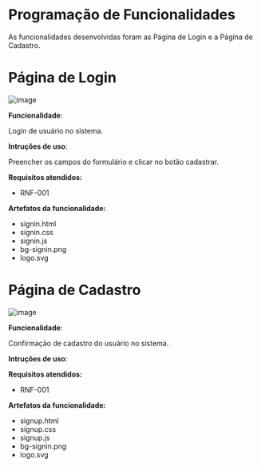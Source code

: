 # Programação de Funcionalidades

As funcionalidades desenvolvidas foram as Página de Login e a Página de Cadastro.

# Página de Login 

![image](https://github.com/ICEI-PUC-Minas-PMV-ADS/pmv-ads-2023-1-e1-proj-web-t06-musica/assets/126628545/20e512a6-dd60-4a6a-a7cb-de70c5b3366e)


**Funcionalidade**:

Login de usuário no sistema.

**Intruções de uso**:

Preencher os campos do formulário e clicar no botão cadastrar.

**Requisitos atendidos:**

- RNF-001

**Artefatos da funcionalidade:**

- signin.html
- signin.css
- signin.js
- bg-signin.png
- logo.svg

# Página de Cadastro

![image](https://github.com/ICEI-PUC-Minas-PMV-ADS/pmv-ads-2023-1-e1-proj-web-t06-musica/assets/126628545/9507fcd1-c06b-4d79-9394-d007cc662295)

**Funcionalidade**:

Confirmação de cadastro do usuário no sistema.

**Intruções de uso**:


**Requisitos atendidos:**

- RNF-001

**Artefatos da funcionalidade:**

- signup.html
- signup.css
- signup.js
- bg-signin.png
- logo.svg


